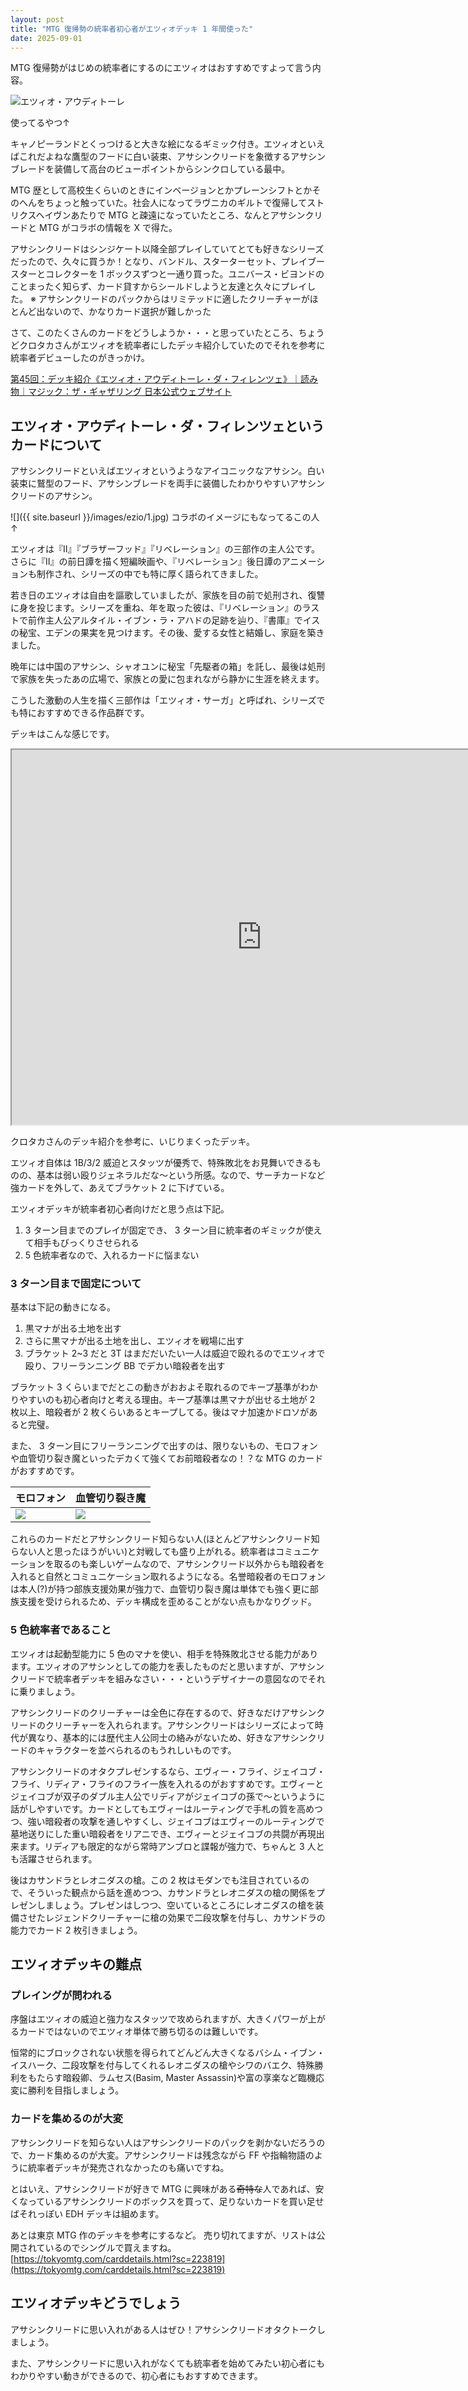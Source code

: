 ```yaml
---
layout: post
title: "MTG 復帰勢の統率者初心者がエツィオデッキ 1 年間使った"
date: 2025-09-01
---
```

MTG 復帰勢がはじめの統率者にするのにエツィオはおすすめですよって言う内容。

![エツィオ・アウディトーレ](https://api.scryfall.com/cards/acr/113/ja?format=image&version=normal)

使ってるやつ↑

キャノピーランドとくっつけると大きな絵になるギミック付き。エツィオといえばこれだよねな鷹型のフードに白い装束、アサシンクリードを象徴するアサシンブレードを装備して高台のビューポイントからシンクロしている最中。

MTG 歴として高校生くらいのときにインベージョンとかプレーンシフトとかそのへんをちょっと触っていた。社会人になってラヴニカのギルトで復帰してストリクスヘイヴンあたりで MTG と疎遠になっていたところ、なんとアサシンクリードと MTG がコラボの情報を X で得た。

アサシンクリードはシンジケート以降全部プレイしていてとても好きなシリーズだったので、久々に買うか！となり、バンドル、スターターセット、プレイブースターとコレクターを 1 ボックスずつと一通り買った。ユニバース・ビヨンドのことまったく知らず、カード貸すからシールドしようと友達と久々にプレイした。
※ アサシンクリードのパックからはリミテッドに適したクリーチャーがほとんど出ないので、かなりカード選択が難しかった

さて、このたくさんのカードをどうしようか・・・と思っていたところ、ちょうどクロタカさんがエツィオを統率者にしたデッキ紹介していたのでそれを参考に統率者デビューしたのがきっかけ。

[第45回：デッキ紹介《エツィオ・アウディトーレ・ダ・フィレンツェ》｜読み物｜マジック：ザ・ギャザリング 日本公式ウェブサイト](https://mtg-jp.com/reading/clotakacommander/0037998/)

## エツィオ・アウディトーレ・ダ・フィレンツェというカードについて

アサシンクリードといえばエツィオというようなアイコニックなアサシン。<span class="card-hover" data-scry="acr/71/ja">白い装束に鷲型のフード</span>、<span class="card-hover" data-scry="acr/73/ja">アサシンブレード</span>を両手に装備したわかりやすいアサシンクリードのアサシン。

![]({{ site.baseurl }}/images/ezio/1.jpg)
コラボのイメージにもなってるこの人↑

エツィオは『II』『ブラザーフッド』『リベレーション』の三部作の主人公です。さらに『II』の前日譚を描く短編映画や、『リベレーション』後日譚のアニメーションも制作され、シリーズの中でも特に厚く語られてきました。

若き日のエツィオは自由を謳歌していましたが、家族を目の前で処刑され、復讐に身を投じます。シリーズを重ね、年を取った彼は、『リベレーション』のラストで前作主人公アルタイル・イブン・ラ・アハドの足跡を辿り、『書庫』でイスの秘宝、エデンの果実を見つけます。その後、愛する女性と結婚し、家庭を築きました。

晩年には中国のアサシン、<span class="card-hover" data-scry="acr/63/ja">シャオユン</span>に秘宝「先駆者の箱」を託し、最後は処刑で家族を失ったあの広場で、家族との愛に包まれながら静かに生涯を終えます。

こうした激動の人生を描く三部作は「エツィオ・サーガ」と呼ばれ、シリーズでも特におすすめできる作品群です。

デッキはこんな感じです。
<iframe src="https://moxfield.com/embed/zijL3hwN9U-b0f1T2-2BBg?sortBy=manaCost&hideTotal=true&includeMana=true" frameBorder="1" height="600px" width="800px"></iframe>

クロタカさんのデッキ紹介を参考に、いじりまくったデッキ。

エツィオ自体は 1B/3/2 威迫とスタッツが優秀で、特殊敗北をお見舞いできるものの、基本は弱い殴りジェネラルだな〜という所感。なので、サーチカードなど強カードを外して、あえてブラケット 2 に下げている。

エツィオデッキが統率者初心者向けだと思う点は下記。

1. 3 ターン目までのプレイが固定でき、 3 ターン目に統率者のギミックが使えて相手もびっくりさせられる
2. 5 色統率者なので、入れるカードに悩まない

### 3 ターン目まで固定について

基本は下記の動きになる。
1. 黒マナが出る土地を出す
2. さらに黒マナが出る土地を出し、エツィオを戦場に出す
3. ブラケット 2~3 だと 3T はまだだいたい一人は威迫で殴れるのでエツィオで殴り、フリーランニング BB でデカい暗殺者を出す

ブラケット 3 くらいまでだとこの動きがおおよそ取れるのでキープ基準がわかりやすいのも初心者向けと考える理由。キープ基準は黒マナが出せる土地が 2 枚以上、暗殺者が 2 枚くらいあるとキープしてる。後はマナ加速かドロソがあると完璧。

また、 3 ターン目にフリーランニングで出すのは、限りないもの、モロフォンや血管切り裂き魔といったデカくて強くてお前暗殺者なの！？な MTG のカードがおすすめです。

| モロフォン | 血管切り裂き魔 |
|---|---|
| ![](https://api.scryfall.com/cards/mh1/1/ja?format=image&version=large) | ![](https://api.scryfall.com/cards/mkm/110/ja?format=image&version=large) |

これらのカードだとアサシンクリード知らない人(ほとんどアサシンクリード知らない人と思ったほうがいい)と対戦しても盛り上がれる。統率者はコミュニケーションを取るのも楽しいゲームなので、アサシンクリード以外からも暗殺者を入れると自然とコミュニケーション取れるようになる。名誉暗殺者のモロフォンは本人(?)が持つ部族支援効果が強力で、血管切り裂き魔は単体でも強く更に部族支援を受けられるため、デッキ構成を歪めることがない点もかなりグッド。

### 5 色統率者であること

エツィオは起動型能力に 5 色のマナを使い、相手を特殊敗北させる能力があります。エツィオのアサシンとしての能力を表したものだと思いますが、アサシンクリードで統率者デッキを組みなさい・・・というデザイナーの意図なのでそれに乗りましょう。

アサシンクリードのクリーチャーは全色に存在するので、好きなだけアサシンクリードのクリーチャーを入れられます。アサシンクリードはシリーズによって時代が異なり、基本的には歴代主人公同士の絡みがないため、好きなアサシンクリードのキャラクターを並べられるのもうれしいものです。

アサシンクリードのオタクプレゼンするなら、<span class="card-hover" data-scry="acr/19/ja">エヴィー・フライ</span>、<span class="card-hover" data-scry="acr/27/ja">ジェイコブ・フライ</span>、<span class="card-hover" data-scry="acr/60/ja">リディア・フライ</span>のフライ一族を入れるのがおすすめです。エヴィーとジェイコブが双子のダブル主人公でリディアがジェイコブの孫で〜というように話がしやすいです。カードとしてもエヴィーはルーティングで手札の質を高めつつ、強い暗殺者の攻撃を通しやすくし、ジェイコブはエヴィーのルーティングで墓地送りにした重い暗殺者をリアニでき、エヴィーとジェイコブの共闘が再現出来ます。リディアも限定的ながら常時アンブロと諜報が強力で、ちゃんと 3 人とも活躍させられます。

後は<span class="card-hover" data-scry="acr/59/ja">カサンドラ</span>と<span class="card-hover" data-scry="acr/38/ja">レオニダスの槍</span>。この 2 枚はモダンでも注目されているので、そういった観点から話を進めつつ、カサンドラとレオニダスの槍の関係をプレゼンしましょう。プレゼンはしつつ、空いているところにレオニダスの槍を装備させたレジェンドクリーチャーに槍の効果で二段攻撃を付与し、カサンドラの能力でカード 2 枚引きましょう。

## エツィオデッキの難点

### プレイングが問われる

序盤はエツィオの威迫と強力なスタッツで攻められますが、大きくパワーが上がるカードではないのでエツィオ単体で勝ち切るのは難しいです。

恒常的にブロックされない状態を得られてどんどん大きくなる<span class="card-hover" data-scry="acr/49/ja">バシム・イブン・イスハーク</span>、二段攻撃を付与してくれるレオニダスの槍や<span class="card-hover" data-scry="acr/50/ja">シワのバエク</span>、特殊勝利をもたらす<span class="card-hover" data-scry="sld/1560/en">暗殺卿、ラムセス(Basim, Master Assassin)</span>や<span class="card-hover" data-scry="xin/117/ja">富の享楽</span>など臨機応変に勝利を目指しましょう。

### カードを集めるのが大変

アサシンクリードを知らない人はアサシンクリードのパックを剥かないだろうので、カード集めるのが大変。アサシンクリードは残念ながら FF や指輪物語のように統率者デッキが発売されなかったのも痛いですね。

とはいえ、アサシンクリードが好きで MTG に興味がある~~奇特な~~人であれば、安くなっているアサシンクリードのボックスを買って、足りないカードを買い足せばそれっぽい EDH デッキは組めます。

あとは東京 MTG 作のデッキを参考にするなど。
売り切れてますが、リストは公開されているのでシングルで買えますね。
[https://tokyomtg.com/carddetails.html?sc=223819](https://tokyomtg.com/carddetails.html?sc=223819)

## エツィオデッキどうでしょう

アサシンクリードに思い入れがある人はぜひ！アサシンクリードオタクトークしましょう。

また、アサシンクリードに思い入れがなくても統率者を始めてみたい初心者にもわかりやすい動きができるので、初心者にもおすすめできます。